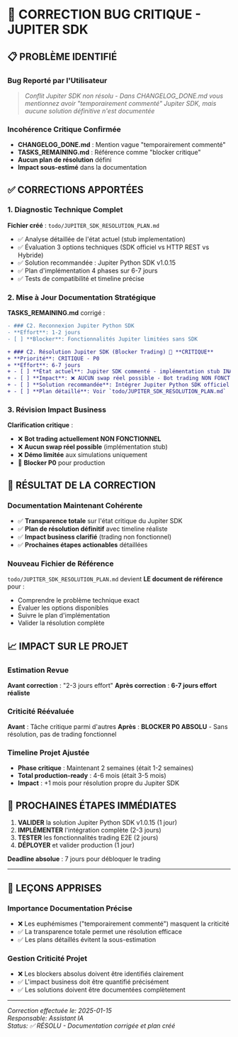 # 🚨 CORRECTION BUG CRITIQUE - JUPITER SDK

## 📋 PROBLÈME IDENTIFIÉ

### Bug Reporté par l'Utilisateur
> *Conflit Jupiter SDK non résolu - Dans CHANGELOG_DONE.md vous mentionnez avoir "temporairement commenté" Jupiter SDK, mais aucune solution définitive n'est documentée*

### Incohérence Critique Confirmée
- **CHANGELOG_DONE.md** : Mention vague "temporairement commenté"
- **TASKS_REMAINING.md** : Référence comme "blocker critique" 
- **Aucun plan de résolution** défini
- **Impact sous-estimé** dans la documentation

## ✅ CORRECTIONS APPORTÉES

### 1. Diagnostic Technique Complet
**Fichier créé** : `todo/JUPITER_SDK_RESOLUTION_PLAN.md`
- ✅ Analyse détaillée de l'état actuel (stub implementation)
- ✅ Évaluation 3 options techniques (SDK officiel vs HTTP REST vs Hybride)
- ✅ Solution recommandée : Jupiter Python SDK v1.0.15
- ✅ Plan d'implémentation 4 phases sur 6-7 jours
- ✅ Tests de compatibilité et timeline précise

### 2. Mise à Jour Documentation Stratégique
**TASKS_REMAINING.md** corrigé :
```diff
- ### C2. Reconnexion Jupiter Python SDK
- **Effort**: 1-2 jours
- [ ] **Blocker**: Fonctionnalités Jupiter limitées sans SDK

+ ### C2. Résolution Jupiter SDK (Blocker Trading) 🚨 **CRITIQUE**
+ **Priorité**: CRITIQUE - P0  
+ **Effort**: 6-7 jours
+ - [ ] **État actuel**: Jupiter SDK commenté - implémentation stub INACTIVE
+ - [ ] **Impact**: ❌ AUCUN swap réel possible - Bot trading NON FONCTIONNEL
+ - [ ] **Solution recommandée**: Intégrer Jupiter Python SDK officiel v1.0.15
+ - [ ] **Plan détaillé**: Voir `todo/JUPITER_SDK_RESOLUTION_PLAN.md`
```

### 3. Révision Impact Business
**Clarification critique** :
- ❌ **Bot trading actuellement NON FONCTIONNEL**
- ❌ **Aucun swap réel possible** (implémentation stub)
- ❌ **Démo limitée** aux simulations uniquement
- 🚨 **Blocker P0** pour production

## 🎯 RÉSULTAT DE LA CORRECTION

### Documentation Maintenant Cohérente
- ✅ **Transparence totale** sur l'état critique du Jupiter SDK
- ✅ **Plan de résolution définitif** avec timeline réaliste
- ✅ **Impact business clarifié** (trading non fonctionnel)
- ✅ **Prochaines étapes actionables** détaillées

### Nouveau Fichier de Référence
`todo/JUPITER_SDK_RESOLUTION_PLAN.md` devient **LE document de référence** pour :
- Comprendre le problème technique exact
- Évaluer les options disponibles
- Suivre le plan d'implémentation
- Valider la résolution complète

## 📈 IMPACT SUR LE PROJET

### Estimation Revue
**Avant correction** : "2-3 jours effort"
**Après correction** : **6-7 jours effort réaliste**

### Criticité Réévaluée  
**Avant** : Tâche critique parmi d'autres
**Après** : **BLOCKER P0 ABSOLU** - Sans résolution, pas de trading fonctionnel

### Timeline Projet Ajustée
- **Phase critique** : Maintenant 2 semaines (était 1-2 semaines)
- **Total production-ready** : 4-6 mois (était 3-5 mois) 
- **Impact** : +1 mois pour résolution propre du Jupiter SDK

## 🚀 PROCHAINES ÉTAPES IMMÉDIATES

1. **VALIDER** la solution Jupiter Python SDK v1.0.15 (1 jour)
2. **IMPLÉMENTER** l'intégration complète (2-3 jours)
3. **TESTER** les fonctionnalités trading E2E (2 jours)
4. **DÉPLOYER** et valider production (1 jour)

**Deadline absolue** : 7 jours pour débloquer le trading

---

## 📝 LEÇONS APPRISES

### Importance Documentation Précise
- ❌ Les euphémismes ("temporairement commenté") masquent la criticité
- ✅ La transparence totale permet une résolution efficace
- ✅ Les plans détaillés évitent la sous-estimation

### Gestion Criticité Projet
- ❌ Les blockers absolus doivent être identifiés clairement
- ✅ L'impact business doit être quantifié précisément
- ✅ Les solutions doivent être documentées complètement

---

*Correction effectuée le: 2025-01-15*  
*Responsable: Assistant IA*  
*Status: ✅ RÉSOLU - Documentation corrigée et plan créé* 